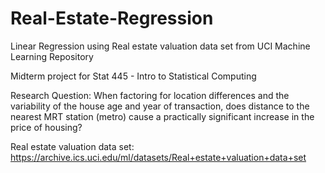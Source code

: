 # Real-Estate-Regression
Linear Regression using Real estate valuation data set from UCI Machine Learning Repository

Midterm project for Stat 445 - Intro to Statistical Computing

Research Question: When factoring for location differences and the variability of the house age and year of transaction, 
does distance to the nearest MRT station (metro) cause a practically significant increase in the price of housing?

Real estate valuation data set: https://archive.ics.uci.edu/ml/datasets/Real+estate+valuation+data+set
